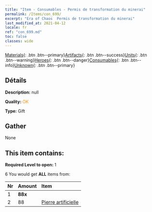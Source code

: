 ```yaml
---
title: "Item - Consumables - Permis de transformation du minerai"
permalink: /Items/con_699/
excerpt: "Era of Chaos  Permis de transformation du minerai"
last_modified_at: 2021-04-12
locale: fr
ref: "con_699.md"
toc: false
classes: wide
---
```

 [Materials](/fr/Items/){: .btn .btn--primary}[Artifacts](/fr/Items/Artifacts/){: .btn .btn--success}[Units](/fr/Items/Units/){: .btn .btn--warning}[Heroes](/fr/Items/Heroes/){: .btn .btn--danger}[Consumables](/fr/Items/Consumables/){: .btn .btn--info}[Unknown](/fr/Items/Unknown/){: .btn .btn--primary}

## Détails
 **Description:** null

 **Quality:** <span style="color: #FF8C00">OK</span>

 **Type:** Gift

## Gather

  None

## This item contains:

 **Required Level to open:** 1

 6 You would get **ALL** items  from:

  | Nr | Amount |     Item    |
  |:---|:-------|:------------|
  | 1 |  **88x** | <i class="fas fa-gem"/> |  | 
  | 2 | 88 | [Pierre artificielle](/fr/Items/art_188/) | 
